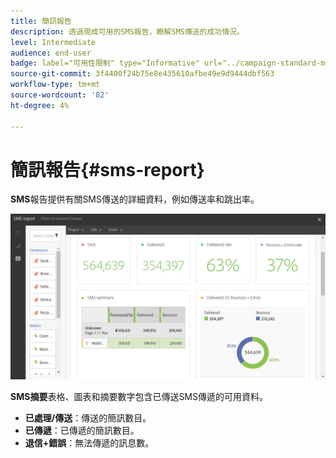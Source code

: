 ```yaml
---
title: 簡訊報告
description: 透過現成可用的SMS報告，瞭解SMS傳送的成功情況。
level: Intermediate
audience: end-user
badge: label="可用性限制" type="Informative" url="../campaign-standard-migration-home.md" tooltip="僅限Campaign Standard已移轉的使用者"
source-git-commit: 3f4400f24b75e8e435610afbe49e9d9444dbf563
workflow-type: tm+mt
source-wordcount: '82'
ht-degree: 4%

---
```


# 簡訊報告{#sms-report}

**SMS**&#x200B;報告提供有關SMS傳送的詳細資料，例如傳送率和跳出率。

![](assets/dynamic_report_sms.png)

**SMS摘要**&#x200B;表格、圖表和摘要數字包含已傳送SMS傳遞的可用資料。

* **已處理/傳送**：傳送的簡訊數目。
* **已傳遞**：已傳遞的簡訊數目。
* **退信+錯誤**：無法傳遞的訊息數。
